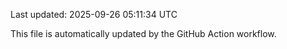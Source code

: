 Last updated: 2025-09-26 05:11:34 UTC

This file is automatically updated by the GitHub Action workflow.
